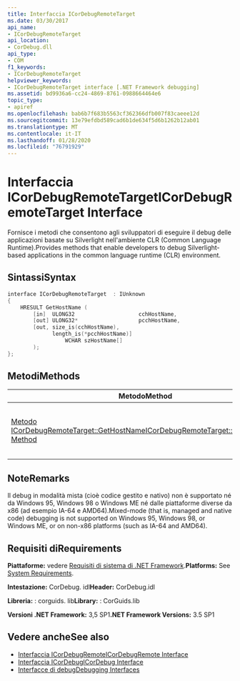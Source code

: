 ```yaml
---
title: Interfaccia ICorDebugRemoteTarget
ms.date: 03/30/2017
api_name:
- ICorDebugRemoteTarget
api_location:
- CorDebug.dll
api_type:
- COM
f1_keywords:
- ICorDebugRemoteTarget
helpviewer_keywords:
- ICorDebugRemoteTarget interface [.NET Framework debugging]
ms.assetid: bd9936a6-cc24-4869-8761-0988664464e6
topic_type:
- apiref
ms.openlocfilehash: bab6b7f683b5563cf362366dfb007f83caeee12d
ms.sourcegitcommit: 13e79efdbd589cad6b1de634f5d6b1262b12ab01
ms.translationtype: MT
ms.contentlocale: it-IT
ms.lasthandoff: 01/28/2020
ms.locfileid: "76791929"
---
```

# <a name="icordebugremotetarget-interface"></a><span data-ttu-id="96755-102">Interfaccia ICorDebugRemoteTarget</span><span class="sxs-lookup"><span data-stu-id="96755-102">ICorDebugRemoteTarget Interface</span></span>
<span data-ttu-id="96755-103">Fornisce i metodi che consentono agli sviluppatori di eseguire il debug delle applicazioni basate su Silverlight nell'ambiente CLR (Common Language Runtime).</span><span class="sxs-lookup"><span data-stu-id="96755-103">Provides methods that enable developers to debug Silverlight-based applications in the common language runtime (CLR) environment.</span></span>  
  
## <a name="syntax"></a><span data-ttu-id="96755-104">Sintassi</span><span class="sxs-lookup"><span data-stu-id="96755-104">Syntax</span></span>  
  
```cpp  
interface ICorDebugRemoteTarget  : IUnknown  
{  
    HRESULT GetHostName (  
        [in]  ULONG32                    cchHostName,  
        [out] ULONG32*                   pcchHostName,  
        [out, size_is(cchHostName),  
              length_is(*pcchHostName)]  
                  WCHAR szHostName[]  
        );  
};  
```  
  
## <a name="methods"></a><span data-ttu-id="96755-105">Metodi</span><span class="sxs-lookup"><span data-stu-id="96755-105">Methods</span></span>  
  
|<span data-ttu-id="96755-106">Metodo</span><span class="sxs-lookup"><span data-stu-id="96755-106">Method</span></span>|<span data-ttu-id="96755-107">Descrizione</span><span class="sxs-lookup"><span data-stu-id="96755-107">Description</span></span>|  
|------------|-----------------|  
|[<span data-ttu-id="96755-108">Metodo ICorDebugRemoteTarget::GetHostName</span><span class="sxs-lookup"><span data-stu-id="96755-108">ICorDebugRemoteTarget::GetHostName Method</span></span>](icordebugremotetarget-gethostname-method.md)|<span data-ttu-id="96755-109">Restituisce il nome host o l'indirizzo IP di un computer remoto.</span><span class="sxs-lookup"><span data-stu-id="96755-109">Returns the host name or the IP address of a remote machine.</span></span>|  
  
## <a name="remarks"></a><span data-ttu-id="96755-110">Note</span><span class="sxs-lookup"><span data-stu-id="96755-110">Remarks</span></span>  
 <span data-ttu-id="96755-111">Il debug in modalità mista (cioè codice gestito e nativo) non è supportato né da Windows 95, Windows 98 o Windows ME né dalle piattaforme diverse da x86 (ad esempio IA-64 e AMD64).</span><span class="sxs-lookup"><span data-stu-id="96755-111">Mixed-mode (that is, managed and native code) debugging is not supported on Windows 95, Windows 98, or Windows ME, or on non-x86 platforms (such as IA-64 and AMD64).</span></span>  
  
## <a name="requirements"></a><span data-ttu-id="96755-112">Requisiti di</span><span class="sxs-lookup"><span data-stu-id="96755-112">Requirements</span></span>  
 <span data-ttu-id="96755-113">**Piattaforme:** vedere [Requisiti di sistema di .NET Framework](../../../../docs/framework/get-started/system-requirements.md).</span><span class="sxs-lookup"><span data-stu-id="96755-113">**Platforms:** See [System Requirements](../../../../docs/framework/get-started/system-requirements.md).</span></span>  
  
 <span data-ttu-id="96755-114">**Intestazione:** CorDebug. idl</span><span class="sxs-lookup"><span data-stu-id="96755-114">**Header:** CorDebug.idl</span></span>  
  
 <span data-ttu-id="96755-115">**Libreria:** : corguids. lib</span><span class="sxs-lookup"><span data-stu-id="96755-115">**Library:** : CorGuids.lib</span></span>  
  
 <span data-ttu-id="96755-116">**Versioni .NET Framework:** 3,5 SP1</span><span class="sxs-lookup"><span data-stu-id="96755-116">**.NET Framework Versions:** 3.5 SP1</span></span>  
  
## <a name="see-also"></a><span data-ttu-id="96755-117">Vedere anche</span><span class="sxs-lookup"><span data-stu-id="96755-117">See also</span></span>

- [<span data-ttu-id="96755-118">Interfaccia ICorDebugRemote</span><span class="sxs-lookup"><span data-stu-id="96755-118">ICorDebugRemote Interface</span></span>](icordebugremote-interface.md)
- [<span data-ttu-id="96755-119">Interfaccia ICorDebug</span><span class="sxs-lookup"><span data-stu-id="96755-119">ICorDebug Interface</span></span>](icordebug-interface.md)
- [<span data-ttu-id="96755-120">Interfacce di debug</span><span class="sxs-lookup"><span data-stu-id="96755-120">Debugging Interfaces</span></span>](debugging-interfaces.md)
